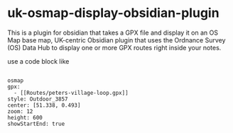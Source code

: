 # uk-osmap-display-obsidian-plugin
This is a plugin for obsidian that takes a GPX file and display it on an OS Map base map, UK-centric Obsidian plugin that uses the Ordnance Survey (OS) Data Hub to display one or more GPX routes right inside your notes.

use a code block like
```

osmap
gpx:
  - [[Routes/peters-village-loop.gpx]]
style: Outdoor_3857
center: [51.338, 0.493]
zoom: 12
height: 600
showStartEnd: true
```

